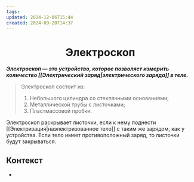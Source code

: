 ```yaml
---
tags: 
updated: 2024-12-06T15:44
created: 2024-09-20T14:37
---
```

<center> <h1> <b> Электроскоп </b> </h1> </center>

***Электроскоп — это устройство, которое позволяет измерить количество [[Электрический заряд|электрического заряда]] в теле.***

 
>Электроскоп состоит из:
>1. Небольшого цилиндра со стеклянными основаниями;
>2. Металлической трубы с листочками;
>3. Пластмассовой пробки.

Электроскоп раскрывает листочки, если к нему поднести [[Электризация|наэлектризованное тело]] с таким же зарядом, как у устройства. Если тело имеет противоположный заряд, то листочки будут закрываться.

## Контекст
- 

